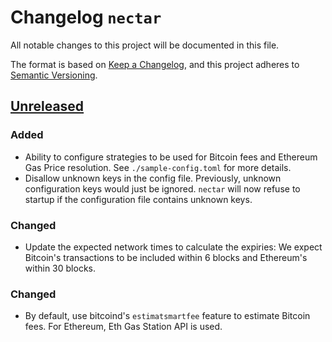 # Changelog `nectar`

All notable changes to this project will be documented in this file.

The format is based on [Keep a Changelog](https://keepachangelog.com/en/1.0.0/),
and this project adheres to [Semantic Versioning](https://semver.org/spec/v2.0.0.html).

## [Unreleased]

### Added

-   Ability to configure strategies to be used for Bitcoin fees and Ethereum Gas Price resolution.
    See `./sample-config.toml` for more details.
-   Disallow unknown keys in the config file.
Previously, unknown configuration keys would just be ignored.
`nectar` will now refuse to startup if the configuration file contains unknown keys.

### Changed

-   Update the expected network times to calculate the expiries: We expect Bitcoin's transactions to be included within 6 blocks and Ethereum's within 30 blocks.

### Changed

-   By default, use bitcoind's `estimatsmartfee` feature to estimate Bitcoin fees.
For Ethereum, Eth Gas Station API is used.

[Unreleased]: https://github.com/comit-network/comit-rs/compare/d5d26e42a2d8dd026ae94f2c8a9e0bd80ab81133...HEAD
